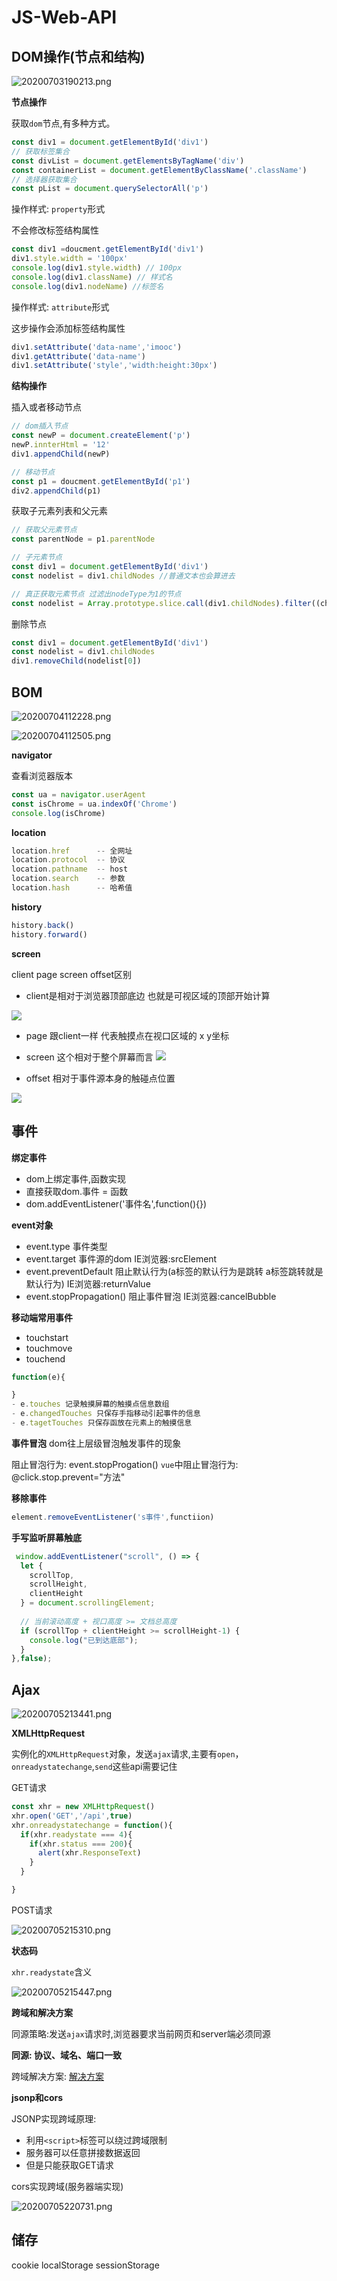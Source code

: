 # JS-Web-API

## DOM操作(节点和结构)

![20200703190213.png](https://raw.githubusercontent.com/imageList/imglist/master/20200703190213.png)

**节点操作**

获取`dom`节点,有多种方式。

```js
const div1 = document.getElementById('div1')
// 获取标签集合
const divList = document.getElementsByTagName('div') 
const containerList = document.getElementByClassName('.className')
// 选择器获取集合
const pList = document.querySelectorAll('p')
```

操作样式: `property`形式

不会修改标签结构属性

```js
const div1 =doucment.getElementById('div1')
div1.style.width = '100px'
console.log(div1.style.width) // 100px
console.log(div1.className) // 样式名
console.log(div1.nodeName) //标签名
```

操作样式: `attribute`形式

这步操作会添加标签结构属性

```js
div1.setAttribute('data-name','imooc')
div1.getAttribute('data-name')
div1.setAttribute('style','width:height:30px')
```
**结构操作**

插入或者移动节点

```js
// dom插入节点
const newP = document.createElement('p')
newP.innterHtml = '12'
div1.appendChild(newP)

// 移动节点
const p1 = doucment.getElementById('p1')
div2.appendChild(p1)
```
 
 获取子元素列表和父元素

 ```js
 // 获取父元素节点
 const parentNode = p1.parentNode

// 子元素节点
const div1 = document.getElementById('div1')
const nodelist = div1.childNodes //普通文本也会算进去

// 真正获取元素节点 过滤出nodeType为1的节点
const nodelist = Array.prototype.slice.call(div1.childNodes).filter((child)=> child.nodeType === 1)

 ```

 删除节点

 ```js
 const div1 = document.getElementById('div1')
 const nodelist = div1.childNodes 
 div1.removeChild(nodelist[0])
 ```

## BOM

![20200704112228.png](https://raw.githubusercontent.com/imageList/imglist/master/20200704112228.png)

![20200704112505.png](https://raw.githubusercontent.com/imageList/imglist/master/20200704112505.png)


**navigator**

查看浏览器版本
```js
const ua = navigator.userAgent
const isChrome = ua.indexOf('Chrome')
console.log(isChrome)
```

**location**

```js
location.href      -- 全网址
location.protocol  -- 协议
location.pathname  -- host
location.search    -- 参数
location.hash      -- 哈希值
```

**history**

```js
history.back()
history.forward()
```

**screen**

client page screen offset区别

- client是相对于浏览器顶部底边 也就是可视区域的顶部开始计算

![](https://i.loli.net/2020/01/30/STqodEtYpjZk2Iy.png)

- page 跟client一样 代表触摸点在视口区域的 x y坐标

- screen 这个相对于整个屏幕而言
![](https://i.loli.net/2020/01/30/es5T7O4XMn6jJAp.png)

- offset 相对于事件源本身的触碰点位置

![](https://i.loli.net/2020/01/30/MvFRCHIDuWzUPo9.png)

## 事件

**绑定事件**

- dom上绑定事件,函数实现
- 直接获取dom.事件 = 函数
- dom.addEventListener('事件名',function(){})

**event对象**
- event.type 事件类型
- event.target 事件源的dom IE浏览器:srcElement
- event.preventDefault 阻止默认行为(a标签的默认行为是跳转 a标签跳转就是默认行为) IE浏览器:returnValue
- event.stopPropagation() 阻止事件冒泡 IE浏览器:cancelBubble

**移动端常用事件**

- touchstart
- touchmove
- touchend 

```js
function(e){

}
- e.touches 记录触摸屏幕的触摸点信息数组
- e.changedTouches 只保存手指移动引起事件的信息
- e.tagetTouches 只保存函放在元素上的触摸信息
```

**事件冒泡**
dom往上层级冒泡触发事件的现象

阻止冒泡行为: event.stopProgation()
`vue`中阻止冒泡行为: @click.stop.prevent="方法"

**移除事件**

```js
element.removeEventListener('s事件',functiion)
```

**手写监听屏幕触底**

```js
 window.addEventListener("scroll", () => {
  let {
    scrollTop,
    scrollHeight,
    clientHeight
  } = document.scrollingElement;
  
  // 当前滚动高度 + 视口高度 >= 文档总高度
  if (scrollTop + clientHeight >= scrollHeight-1) {
    console.log("已到达底部");
  }
},false);
```



## Ajax

![20200705213441.png](https://raw.githubusercontent.com/imageList/imglist/master/20200705213441.png)

**XMLHttpRequest**

实例化的`XMLHttpRequest`对象，发送`ajax`请求,主要有`open`，`onreadystatechange`,`send`这些api需要记住



GET请求

```js
const xhr = new XMLHttpRequest()
xhr.open('GET','/api',true)
xhr.onreadystatechange = function(){
  if(xhr.readystate === 4){
    if(xhr.status === 200){
      alert(xhr.ResponseText)
    }
  }

}
```
POST请求

![20200705215310.png](https://raw.githubusercontent.com/imageList/imglist/master/20200705215310.png)

**状态码**

`xhr.readystate`含义

![20200705215447.png](https://raw.githubusercontent.com/imageList/imglist/master/20200705215447.png)

**跨域和解决方案**

同源策略:发送`ajax`请求时,浏览器要求当前网页和server端必须同源

**同源: 协议、域名、端口一致**

跨域解决方案: [解决方案](https://juejin.im/post/5c23993de51d457b8c1f4ee1)

**jsonp和cors**

JSONP实现跨域原理:
- 利用`<script>`标签可以绕过跨域限制
- 服务器可以任意拼接数据返回
- 但是只能获取GET请求

cors实现跨域(服务器端实现)

![20200705220731.png](https://raw.githubusercontent.com/imageList/imglist/master/20200705220731.png)

## 储存

cookie
localStorage
sessionStorage


